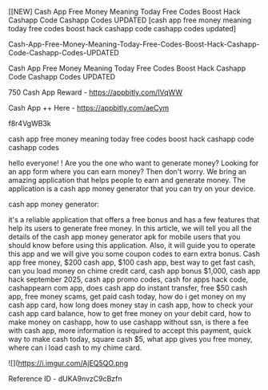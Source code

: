 [[NEW] Cash App Free Money Meaning Today Free Codes Boost Hack Cashapp Code Cashapp Codes UPDATED [cash app free money meaning today free codes boost hack cashapp code cashapp codes updated]

Cash-App-Free-Money-Meaning-Today-Free-Codes-Boost-Hack-Cashapp-Code-Cashapp-Codes-UPDATED

Cash App Free Money Meaning Today Free Codes Boost Hack Cashapp Code Cashapp Codes UPDATED

750 Cash App Reward -  https://appbitly.com/IVqWW


Cash App ++ Here - https://appbitly.com/aeCym


f8r4VgWB3k

cash app free money meaning today free codes boost hack cashapp code cashapp codes

hello everyone! ! Are you the one who want to generate money? Looking for an app form where you can earn money? Then don't worry. We bring an amazing application that helps people to earn and generate money. The application is a cash app money generator that you can try on your device.

cash app money generator:

it's a reliable application that offers a free bonus and has a few features that help its users to generate free money. In this article, we will tell you all the details of the cash app money generator apk for mobile users that you should know before using this application. Also, it will guide you to operate this app and we will give you some coupon codes to earn extra bonus. Cash app free money, $200 cash app, $100 cash app, best way to get fast cash, can you load money on chime credit card, cash app bonus $1,000, cash app hack september 2025, cash app promo codes, cash for apps hack code, cashappearn com app, does cash app do instant transfer, free $50 cash app, free money scams, get paid cash today, how do i get money on my cash app card, how long does money stay in cash app, how to check your cash app card balance, how to get free money on your debit card, how to make money on cashapp, how to use cashapp without ssn, is there a fee with cash app, more information is required to accept this payment, quick way to make cash today, square cash $5, what app gives you free money, where can i load cash to my chime card.

![](https://i.imgur.com/AjEQ5QO.png

Reference ID - dUKA9nvzC9cBzfn